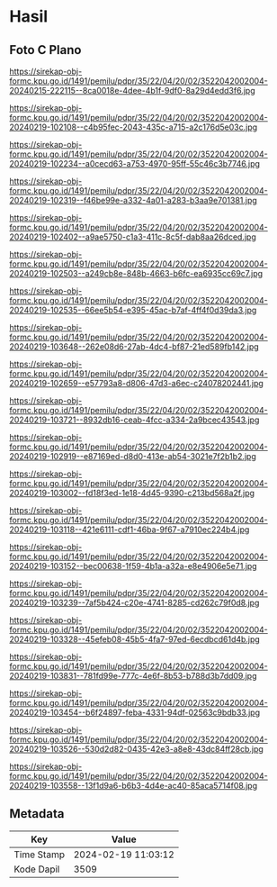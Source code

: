 # Hasil

## Foto C Plano

https://sirekap-obj-formc.kpu.go.id/1491/pemilu/pdpr/35/22/04/20/02/3522042002004-20240215-222115--8ca0018e-4dee-4b1f-9df0-8a29d4edd3f6.jpg

https://sirekap-obj-formc.kpu.go.id/1491/pemilu/pdpr/35/22/04/20/02/3522042002004-20240219-102108--c4b95fec-2043-435c-a715-a2c176d5e03c.jpg

https://sirekap-obj-formc.kpu.go.id/1491/pemilu/pdpr/35/22/04/20/02/3522042002004-20240219-102234--a0cecd63-a753-4970-95ff-55c46c3b7746.jpg

https://sirekap-obj-formc.kpu.go.id/1491/pemilu/pdpr/35/22/04/20/02/3522042002004-20240219-102319--f46be99e-a332-4a01-a283-b3aa9e701381.jpg

https://sirekap-obj-formc.kpu.go.id/1491/pemilu/pdpr/35/22/04/20/02/3522042002004-20240219-102402--a9ae5750-c1a3-411c-8c5f-dab8aa26dced.jpg

https://sirekap-obj-formc.kpu.go.id/1491/pemilu/pdpr/35/22/04/20/02/3522042002004-20240219-102503--a249cb8e-848b-4663-b6fc-ea6935cc69c7.jpg

https://sirekap-obj-formc.kpu.go.id/1491/pemilu/pdpr/35/22/04/20/02/3522042002004-20240219-102535--66ee5b54-e395-45ac-b7af-4ff4f0d39da3.jpg

https://sirekap-obj-formc.kpu.go.id/1491/pemilu/pdpr/35/22/04/20/02/3522042002004-20240219-103648--262e08d6-27ab-4dc4-bf87-21ed589fb142.jpg

https://sirekap-obj-formc.kpu.go.id/1491/pemilu/pdpr/35/22/04/20/02/3522042002004-20240219-102659--e57793a8-d806-47d3-a6ec-c24078202441.jpg

https://sirekap-obj-formc.kpu.go.id/1491/pemilu/pdpr/35/22/04/20/02/3522042002004-20240219-103721--8932db16-ceab-4fcc-a334-2a9bcec43543.jpg

https://sirekap-obj-formc.kpu.go.id/1491/pemilu/pdpr/35/22/04/20/02/3522042002004-20240219-102919--e87169ed-d8d0-413e-ab54-3021e7f2b1b2.jpg

https://sirekap-obj-formc.kpu.go.id/1491/pemilu/pdpr/35/22/04/20/02/3522042002004-20240219-103002--fd18f3ed-1e18-4d45-9390-c213bd568a2f.jpg

https://sirekap-obj-formc.kpu.go.id/1491/pemilu/pdpr/35/22/04/20/02/3522042002004-20240219-103118--421e6111-cdf1-46ba-9f67-a7910ec224b4.jpg

https://sirekap-obj-formc.kpu.go.id/1491/pemilu/pdpr/35/22/04/20/02/3522042002004-20240219-103152--bec00638-1f59-4b1a-a32a-e8e4906e5e71.jpg

https://sirekap-obj-formc.kpu.go.id/1491/pemilu/pdpr/35/22/04/20/02/3522042002004-20240219-103239--7af5b424-c20e-4741-8285-cd262c79f0d8.jpg

https://sirekap-obj-formc.kpu.go.id/1491/pemilu/pdpr/35/22/04/20/02/3522042002004-20240219-103328--45efeb08-45b5-4fa7-97ed-6ecdbcd61d4b.jpg

https://sirekap-obj-formc.kpu.go.id/1491/pemilu/pdpr/35/22/04/20/02/3522042002004-20240219-103831--781fd99e-777c-4e6f-8b53-b788d3b7dd09.jpg

https://sirekap-obj-formc.kpu.go.id/1491/pemilu/pdpr/35/22/04/20/02/3522042002004-20240219-103454--b6f24897-feba-4331-94df-02563c9bdb33.jpg

https://sirekap-obj-formc.kpu.go.id/1491/pemilu/pdpr/35/22/04/20/02/3522042002004-20240219-103526--530d2d82-0435-42e3-a8e8-43dc84ff28cb.jpg

https://sirekap-obj-formc.kpu.go.id/1491/pemilu/pdpr/35/22/04/20/02/3522042002004-20240219-103558--13f1d9a6-b6b3-4d4e-ac40-85aca5714f08.jpg


## Metadata

| Key        | Value               |
| ---------- | ------------------- |
| Time Stamp | 2024-02-19 11:03:12 |
| Kode Dapil | 3509                |



